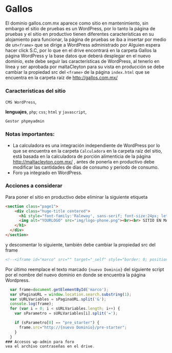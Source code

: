 # Gallos
El dominio gallos.com.mx aparece como sitio en mantenimiento, sin embargo el sitio de pruebas es un WordPress, por lo tanto  la página de pruebas y el sitio en  productivo tienen diferentes características en su alojamiento para funcionar, la página de pruebas se iba a  insertar por medio de un`<frame>` que se dirige a WordPress administrado por Alguien espera hacer click S.C, por lo que en el drive encontrará en la carpeta Gallos la página WordPress y la base datos que deberá desplegar en el nuevo dominio, este debe seguir las características de WordPress, al tenerlo en línea y ser aprobada por maltaCleyton para su vista en producción se debe cambiar la propiedad src del `<frame>` de la  página `index.html` que se encuentra en la carpeta raíz de http://gallos.com.mx/

### Características del sitio
`CMS WordPress`,

**lenguajes**, `php`; `css`;  `html` y `javascript`,

`Gestor phpmyadmin`

### Notas importantes:

- La calculadora es una integración independiente de WordPress por lo que se encuentra en la carpeta `Calculadora` en la carpeta raíz del sitio, está basada en la calculadora de porción alimenticia de la página http://maltacleyton.com.mx/ , antes de ponerla en productivo debe modificar las cantidades de días de consumo y periodo de consumo.
- Foro ya integrado en WordPress.

### Acciones a considerar 

Para poner el sitio en productivo debe eliminar la siguiente etiqueta 
```html
<section class="page1">
	<div class="huge-title centered">
	  <h1 style="font-family:'Raleway', sans-serif; font-size:24px; letter-spacing:4px; font-weight:600;">
      <img alt="YOURLOGO" src="img/logo-phone.png"><br><br> SITIO EN MANTENIMIENTO
    </h1>
  </div>
</section>
```
y descomentar lo siguiente, también debe cambiar la propiedad src del frame

```html
<!--<iframe id="marco" src="" target="_self" style="border: 0; position:absolute; top:0; left:0; right:0; bottom:0; width:100%; height:100%">-->
```
Por último reemplace el texto marcado `{nuevo Dominio}` del siguiente script por el nombre del nuevo dominio en donde se encuentra la página Wordpress.
```js
  var frame=document.getElementById('marco');
  var sPaginaURL = window.location.search.substring(1);
  var sURLVariables = sPaginaURL.split('&');
  console.log(frame);
  for (var i = 0; i < sURLVariables.length; i++) {
    var sParametro = sURLVariables[i].split('=');

    if (sParametro[0] == "pre_starter") {
      frame.src="http://{nuevo Dominio}/pre-starter";
    }
  }
### Accesos wp-admin para foro
vea el archivo contraseñas en el drive.

